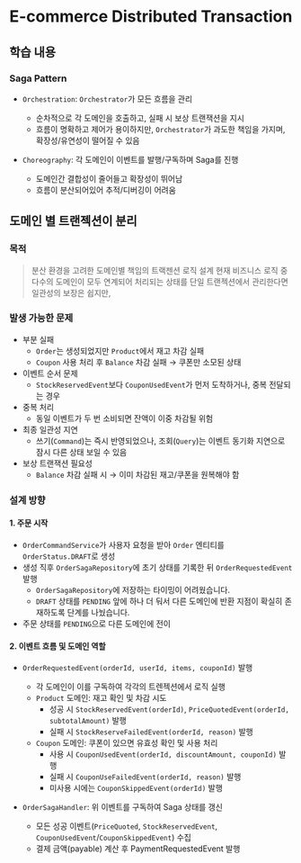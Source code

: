 # E-commerce Distributed Transaction 

## 학습 내용

### Saga Pattern

- `Orchestration`: `Orchestrator`가 모든 흐름을 관리
  - 순차적으로 각 도메인을 호출하고, 실패 시 보상 트랜잭션을 지시
  - 흐름이 명확하고 제어가 용이하지만, `Orchestrator`가 과도한 책임을 가지며, 확장성/유연성이 떨어질 수 있음

- `Choreography`: 각 도메인이 이벤트를 발행/구독하며 Saga를 진행
  - 도메인간 결합성이 줄어들고 확장성이 뛰어남
  - 흐름이 분산되어있어 추적/디버깅이 어려움

## 도메인 별 트랜젝션이 분리

### 목적

> 분산 환경을 고려한 도메인별 책임의 트랙젠션 로직 설계
> 현재 비즈니스 로직 중 다수의 도메인이 모두 연계되어 처리되는 상태를 단일 트랜젝션에서 관리한다면 일관성의 보장은 쉽지만, 

### 발생 가능한 문제

- 부분 실패 
  - `Order`는 생성되었지만 `Product`에서 재고 차감 실패
  - `Coupon` 사용 처리 후 `Balance` 차감 실패 → 쿠폰만 소모된 상태
- 이벤트 순서 문제
  - `StockReservedEvent`보다 `CouponUsedEvent`가 먼저 도착하거나, 중복 전달되는 경우
- 중복 처리
  - 동일 이벤트가 두 번 소비되면 잔액이 이중 차감될 위험
- 최종 일관성 지연
  - 쓰기(`Command`)는 즉시 반영되었으나, 조회(`Query`)는 이벤트 동기화 지연으로 잠시 다른 상태 보일 수 있음
- 보상 트랜잭션 필요성
  - `Balance` 차감 실패 시 → 이미 차감된 재고/쿠폰을 원복해야 함

### 설계 방향

#### 1. 주문 시작
 
- `OrderCommandService`가 사용자 요청을 받아 `Order` 엔티티를 `OrderStatus.DRAFT`로 생성
- 생성 직후 `OrderSagaRepository`에 초기 상태를 기록한 뒤 `OrderRequestedEvent` 발행
  - `OrderSagaRepository`에 저장하는 타이밍이 어려웠습니다.
  - `DRAFT` 상태를 `PENDING` 앞에 하나 더 둬서 다른 도메인에 반환 지점이 확실히 존재하도록 단계를 나눴습니다.
- 주문 상태를 `PENDING`으로 다른 도메인에 전이

#### 2. 이벤트 흐름 및 도메인 역할

- `OrderRequestedEvent(orderId, userId, items, couponId)` 발행
  - 각 도메인이 이를 구독하여 각각의 트렌젝션에서 로직 실행
  - `Product` 도메인: 재고 확인 및 차감 시도 
    - 성공 시 `StockReservedEvent(orderId)`, `PriceQuotedEvent(orderId, subtotalAmount)` 발행
    - 실패 시 `StockReserveFailedEvent(orderId, reason)` 발행
  - `Coupon` 도메인: 쿠폰이 있으면 유효성 확인 및 사용 처리 
    - 사용 시 `CouponUsedEvent(orderId, discountAmount, couponId)` 발행
    - 실패 시 `CouponUseFailedEvent(orderId, reason)` 발행
    - 미사용 시에는 `CouponSkippedEvent(orderId)` 발행

- `OrderSagaHandler`: 위 이벤트를 구독하여 Saga 상태를 갱신
  - 모든 성공 이벤트(`PriceQuoted`, `StockReservedEvent`, `CouponUsedEvent`/`CouponSkippedEvent`) 수집 
  - 결제 금액(payable) 계산 후 PaymentRequestedEvent 발행